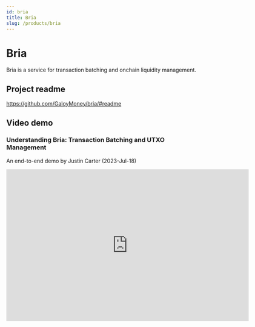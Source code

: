 ```yaml
---
id: bria
title: Bria
slug: /products/bria
---
```


# Bria
Bria is a service for transaction batching and onchain liquidity management.

## Project readme
https://github.com/GaloyMoney/bria/#readme

## Video demo
### Understanding Bria: Transaction Batching and UTXO Management
An end-to-end demo by Justin Carter (2023-Jul-18)

<iframe width="640" height="400" src="https://www.loom.com/embed/53e38dc7d1694b11a09b08fc32c584c8?sid=f800d5d9-ebc4-4aa0-aa80-83d0a88db6a2" frameborder="0" webkitallowfullscreen mozallowfullscreen allowfullscreen></iframe>
